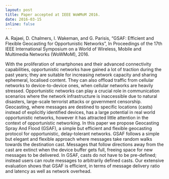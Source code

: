 ```yaml
---
layout: post
title: Paper accepted at IEEE WoWMoM 2016.
date: 2016-03-15
inline: false
---
```


A. Rajaei, D. Chalmers, I. Wakeman, and G. Parisis, “GSAF: Efficient and Flexible Geocasting for Opportunistic Networks”, In Proceedings of the 17th IEEE International Symposium on a World of Wireless, Mobile and Multimedia Networks (WoWMoM), 2016.

With the proliferation of smartphones and their advanced connectivity capabilities, opportunistic networks have gained a lot of traction during the past years; they are suitable for increasing network capacity and sharing ephemeral, localised content. They can also offload traffic from cellular networks to device-to-device ones, when cellular networks are heavily stressed. Opportunistic networks can play a crucial role in communication scenarios where the network infrastructure is inaccessible due to natural disasters, large-scale terrorist attacks or government censorship. Geocasting, where messages are destined to specific locations (casts) instead of explicitly identified devices, has a large potential in real world opportunistic networks, however it has attracted little attention in the context of opportunistic networking. In this paper we propose Geocasting Spray And Flood (GSAF), a simple but efficient and flexible geocasting protocol for opportunistic, delay-tolerant networks. GSAF follows a simple but elegant and flexible approach where messages take random walks towards the destination cast. Messages that follow directions away from the cast are extinct when the device buffer gets full, freeing space for new messages to be delivered. In GSAF, casts do not have to be pre-defined; instead users can route messages to arbitrarily defined casts. Our extensive evaluation shows that GSAF is efficient, in terms of message delivery ratio and latency as well as network overhead.
